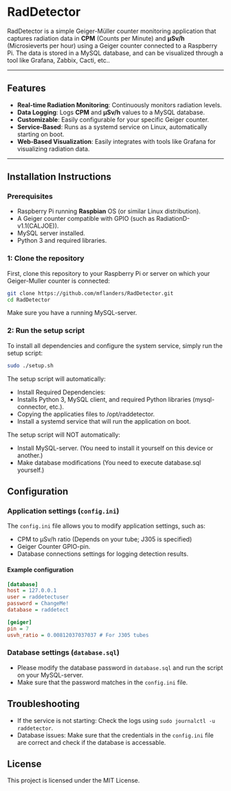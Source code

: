 # RadDetector

RadDetector is a simple Geiger-Müller counter monitoring application that captures radiation data in **CPM** (Counts per Minute) and **µSv/h** (Microsieverts per hour) using a Geiger counter connected to a Raspberry Pi. The data is stored in a MySQL database, and can be visualized through a tool like Grafana, Zabbix, Cacti, etc..

---

## Features

- **Real-time Radiation Monitoring**: Continuously monitors radiation levels.
- **Data Logging**: Logs **CPM** and **µSv/h** values to a MySQL database.
- **Customizable**: Easily configurable for your specific Geiger counter.
- **Service-Based**: Runs as a systemd service on Linux, automatically starting on boot.
- **Web-Based Visualization**: Easily integrates with tools like Grafana for visualizing radiation data.

---

## Installation Instructions

### Prerequisites

- Raspberry Pi running **Raspbian** OS (or similar Linux distribution).
- A Geiger counter compatible with GPIO (such as RadiationD-v1.1(CALJOE)).
- MySQL server installed.
- Python 3 and required libraries.

### 1: Clone the repository

First, clone this repository to your Raspberry Pi or server on which your Geiger-Muller counter is connected:
```bash
git clone https://github.com/mflanders/RadDetector.git
cd RadDetector
```
Make sure you have a running MySQL-server.

### 2: Run the setup script
To install all dependencies and configure the system service, simply run the setup script:
```bash
sudo ./setup.sh
```
The setup script will automatically:

- Install Required Dependencies:
- Installs Python 3, MySQL client, and required Python libraries (mysql-connector, etc.).
- Copying the applicaties files to /opt/raddetector.
- Install a systemd service that will run the application on boot.

The setup script will NOT automatically:

- Install MySQL-server. (You need to install it yourself on this device or another.)
- Make database modifications (You need to execute database.sql yourself.)

## Configuration
### Application settings (`config.ini`)
The `config.ini` file allows you to modify application settings, such as:
- CPM to µSv/h ratio (Depends on your tube; J305 is specified) 
- Geiger Counter GPIO-pin.
- Database connections settings for logging detection results.

#### Example configuration
```ini
[database]
host = 127.0.0.1
user = raddetectuser
password = ChangeMe!
database = raddetect

[geiger]
pin = 7
usvh_ratio = 0.00812037037037 # For J305 tubes
```
### Database settings (`database.sql`)
- Please modify the database password in `database.sql` and run the script on your MySQL-server.
- Make sure that the password matches in the `config.ini` file.

## Troubleshooting
- If the service is not starting: Check the logs using `sudo journalctl -u raddetector`.
- Database issues: Make sure that the credentials in the `config.ini` file are correct and check if the database is accessable.

## License
This project is licensed under the MIT License.
